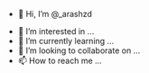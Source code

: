 - 👋 Hi, I’m @_arashzd

<!-- Coming Soon -->
- 👀 I’m interested in ...
- 🌱 I’m currently learning ...
- 💞️ I’m looking to collaborate on ...
- 📫 How to reach me ...
<!-- Coming Soon -->

